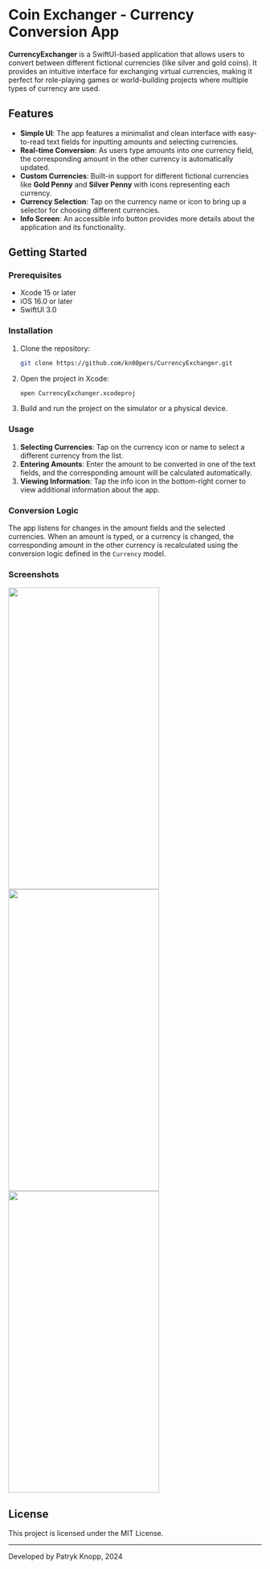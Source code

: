 # Coin Exchanger - Currency Conversion App

**CurrencyExchanger** is a SwiftUI-based application that allows users to convert between different fictional currencies (like silver and gold coins). It provides an intuitive interface for exchanging virtual currencies, making it perfect for role-playing games or world-building projects where multiple types of currency are used.

## Features

- **Simple UI**: The app features a minimalist and clean interface with easy-to-read text fields for inputting amounts and selecting currencies.
- **Real-time Conversion**: As users type amounts into one currency field, the corresponding amount in the other currency is automatically updated.
- **Custom Currencies**: Built-in support for different fictional currencies like **Gold Penny** and **Silver Penny** with icons representing each currency.
- **Currency Selection**: Tap on the currency name or icon to bring up a selector for choosing different currencies.
- **Info Screen**: An accessible info button provides more details about the application and its functionality.
  
## Getting Started

### Prerequisites
- Xcode 15 or later
- iOS 16.0 or later
- SwiftUI 3.0

### Installation
1. Clone the repository:
   ```bash
   git clone https://github.com/kn00pers/CurrencyExchanger.git
   ```
2. Open the project in Xcode:
   ```bash
   open CurrencyExchanger.xcodeproj
   ```
3. Build and run the project on the simulator or a physical device.

### Usage

1. **Selecting Currencies**: Tap on the currency icon or name to select a different currency from the list.
2. **Entering Amounts**: Enter the amount to be converted in one of the text fields, and the corresponding amount will be calculated automatically.
3. **Viewing Information**: Tap the info icon in the bottom-right corner to view additional information about the app.

### Conversion Logic

The app listens for changes in the amount fields and the selected currencies. When an amount is typed, or a currency is changed, the corresponding amount in the other currency is recalculated using the conversion logic defined in the `Currency` model.

### Screenshots
<img src='https://github.com/user-attachments/assets/5fb6e0a3-d789-468c-87f4-7e55ba08bbb9' width=300 height=600>
<img src='https://github.com/user-attachments/assets/851fb1bb-bfc3-472b-9d36-15c5f1eb7cd5' width=300 height=600>
<img src='https://github.com/user-attachments/assets/6e6c4d73-42de-4919-8e5f-83ec3eace040' width=300 height=600>

## License

This project is licensed under the MIT License.

---

Developed by Patryk Knopp, 2024
